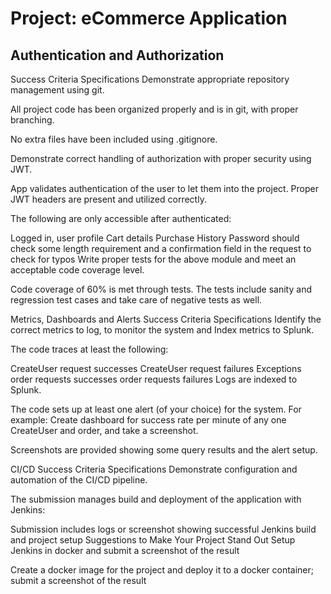 # Project: eCommerce Application
## Authentication and Authorization
Success Criteria	Specifications
Demonstrate appropriate repository management using git.

All project code has been organized properly and is in git, with proper branching.

No extra files have been included using .gitignore.

Demonstrate correct handling of authorization with proper security using JWT.

App validates authentication of the user to let them into the project. Proper JWT headers are present and utilized correctly.

The following are only accessible after authenticated:

Logged in, user profile
Cart details
Purchase History
Password should check some length requirement and a confirmation field in the request to check for typos
Write proper tests for the above module and meet an acceptable code coverage level.

Code coverage of 60% is met through tests. The tests include sanity and regression test cases and take care of negative tests as well.

Metrics, Dashboards and Alerts
Success Criteria	Specifications
Identify the correct metrics to log, to monitor the system and Index metrics to Splunk.

The code traces at least the following:

CreateUser request successes
CreateUser request failures
Exceptions
order requests successes
order requests failures
Logs are indexed to Splunk.

The code sets up at least one alert (of your choice) for the system. For example: Create dashboard for success rate per minute of any one CreateUser and order, and take a screenshot.

Screenshots are provided showing some query results and the alert setup.

CI/CD
Success Criteria	Specifications
Demonstrate configuration and automation of the CI/CD pipeline.

The submission manages build and deployment of the application with Jenkins:

Submission includes logs or screenshot showing successful Jenkins build and project setup
Suggestions to Make Your Project Stand Out
Setup Jenkins in docker and submit a screenshot of the result

Create a docker image for the project and deploy it to a docker container; submit a screenshot of the result
